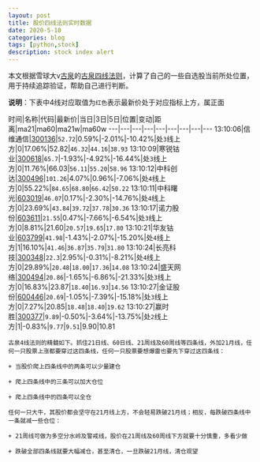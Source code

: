 ```yaml
---
layout: post
title: 股价四线法则实时数据
date: 2020-5-10
categories: blog
tags: [python,stock]
description: stock index alert
---
```



本文根据雪球大v[古泉](https://xueqiu.com/u/7148646888)的[古泉四线法则](https://xueqiu.com/7148646888/130498192)，计算了自己的一些自选股当前所处位置，用于持续追踪验证，帮助自己进行判断。

**说明**：下表中4线对应取值为`红色`表示最新价处于对应指标上方，属正面

时间|名称|代码|最新价|当日|3日|5日|位置|变动|距离|ma21|ma60|ma21w|ma60w
---|---|---|---|---|---|---|---|---
13:10:06|信维通信|[300136](https://xueqiu.com/S/SZ300136)|`52.72`|0.59%|-2.01%|-10.42%|处`3`线上方|0|17.06%|52.82|`46.32`|`44.16`|`38.93`
13:10:09|寒锐钴业|[300618](https://xueqiu.com/S/SZ300618)|`65.7`|-1.93%|-4.92%|-16.44%|处`3`线上方|0|11.76%|66.03|`56.11`|`55.20`|`58.96`
13:10:12|中科创达|[300496](https://xueqiu.com/S/SZ300496)|`101.26`|4.07%|0.96%|-7.06%|处`4`线上方|0|55.22%|`84.65`|`68.80`|`66.42`|`50.22`
13:10:11|中科曙光|[603019](https://xueqiu.com/S/SH603019)|`46.07`|0.17%|-2.30%|-14.76%|处`4`线上方|0|23.69%|`43.84`|`39.72`|`37.78`|`30.36`
13:10:17|诺力股份|[603611](https://xueqiu.com/S/SH603611)|`21.55`|0.47%|-7.66%|-6.54%|处`3`线上方|0|8.81%|21.60|`20.57`|`19.65`|`17.80`
13:10:21|华友钴业|[603799](https://xueqiu.com/S/SH603799)|`41.98`|-1.43%|-2.07%|-15.20%|处`4`线上方|1|16.10%|`41.46`|`36.87`|`35.79`|`31.80`
13:10:24|长亮科技|[300348](https://xueqiu.com/S/SZ300348)|`22.3`|2.95%|-0.31%|-8.21%|处`4`线上方|0|29.89%|`20.48`|`18.00`|`17.36`|`14.08`
13:10:24|盛天网络|[300494](https://xueqiu.com/S/SZ300494)|`20.86`|-1.65%|-6.86%|-21.33%|处`3`线上方|0|16.83%|23.87|`18.40`|`16.93`|`14.56`
13:10:27|金证股份|[600446](https://xueqiu.com/S/SH600446)|`20.69`|-1.05%|-7.39%|-15.18%|处`3`线上方|0|7.27%|20.85|`18.48`|`18.40`|`19.62`
13:10:27|赢时胜|[300377](https://xueqiu.com/S/SZ300377)|`9.89`|-0.50%|-3.64%|-13.75%|处`2`线上方|1|-0.83%|`9.77`|`9.51`|9.90|10.81

```
古泉4线法则的精髓如下。抓住21日线、60日线、21周线及60周线等四条线，外加21月线，任何一只股票上涨都要穿过这四条线，任何一只股票要想爆雷也要先下穿过这四条线：

+ 当股价爬上四条线中的两条可以少量建仓

+ 爬上四条线中的三条可以加大仓位

+ 爬上四条线中的四条可以全仓

任何一只大牛，其股价都会坚守在21月线上方，不会轻易跌破21月线；相反，每跌破四条线中一条就减一些仓位：

+ 21周线可做为多空分水岭及警戒线，股价在21周线及60周线下方就要十分慎重，多看少做

+ 跌破全部四条线就要大幅减仓，甚至清仓，一旦跌破21月线，清仓观望
```